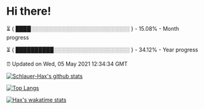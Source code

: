 # Hi there!

⏳ { ████░░░░░░░░░░░░░░░░░░░░░░░░░░ } - 15.08% - Month progress

⏳ { ██████████░░░░░░░░░░░░░░░░░░░░ } - 34.12% - Year progress

⏰ Updated on Wed, 05 May 2021 12:34:34 GMT


[![Schlauer-Hax's github stats](https://github-readme-stats.vercel.app/api?username=Schlauer-Hax&show_icons=true&theme=dark&count_private=true)](https://github.com/Schlauer-Hax)


[![Top Langs](https://github-readme-stats.vercel.app/api/top-langs/?username=Schlauer-Hax&layout=compact&theme=dark)](https://github.com/Schlauer-Hax?tab=repositories)


[![Hax's wakatime stats](https://github-readme-stats.vercel.app/api/wakatime?username=Hax&theme=dark)](https://wakatime.com/@Hax)

